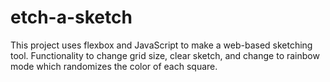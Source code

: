 # etch-a-sketch
This project uses flexbox and JavaScript to make a web-based sketching tool. Functionality to change grid size, clear sketch, and change to rainbow mode which randomizes the color of each square. 
